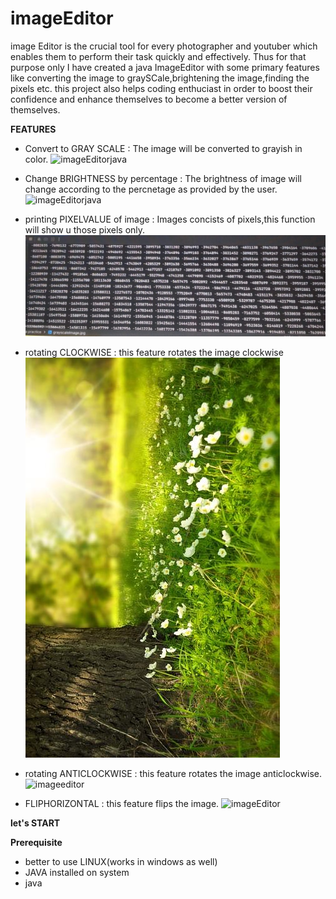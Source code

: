 # imageEditor
image Editor is the crucial tool for  every photographer and youtuber which enables them to perform their task quickly and effectively.
     Thus for that purpose only I have created a java ImageEditor with some primary features like converting the image to graySCale,brightening the image,finding the pixels etc.
     this project also helps coding enthuciast in order to boost their confidence and enhance themselves to become a better version of themselves.

**FEATURES**
- Convert to GRAY SCALE : The image will be converted to grayish in color.
![imageEditorjava](grayScaleImage)

- Change BRIGHTNESS by percentage : The brightness of image will change according to the percnetage as provided by the user.
![imageEditorjava](changeBrightnessImage)

- printing PIXELVALUE of image : Images concists of pixels,this function will show u those pixels only.
![imageEditorjava](pixels)
  
- rotating CLOCKWISE : this feature rotates the image clockwise
![imageeditor](rotatedClockwise.jpg)
  
- rotating ANTICLOCKWISE : this feature rotates the image anticlockwise.
 ![imageeditor](rotatedAntiClockwise)
  
- FLIPHORIZONTAL : this feature flips the image.
  ![imageEditor](flipedHorizontal)


**let's START**

**Prerequisite**
- better to use LINUX(works in windows as well)
-  JAVA installed on system
-  java
